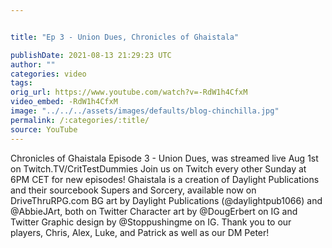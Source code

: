 ```yaml
---


title: "Ep 3 - Union Dues, Chronicles of Ghaistala"

publishDate: 2021-08-13 21:29:23 UTC
author: ""
categories: video
tags: 
orig_url: https://www.youtube.com/watch?v=-RdW1h4CfxM
video_embed: -RdW1h4CfxM
image: "../../../assets/images/defaults/blog-chinchilla.jpg"
permalink: /:categories/:title/
source: YouTube
---
```

Chronicles of Ghaistala Episode 3 - Union Dues, was streamed live Aug 1st on Twitch.TV/CritTestDummies Join us on Twitch every other Sunday at 6PM CET for new episodes! Ghaistala is a creation of Daylight Publications and their sourcebook Supers and Sorcery, available now on DriveThruRPG.com BG art by Daylight Publications (@daylightpub1066) and @AbbieJArt, both on Twitter Character art by @DougErbert on IG and Twitter Graphic design by @Stoppushingme on IG. Thank you to our players, Chris, Alex, Luke, and Patrick as well as our DM Peter!